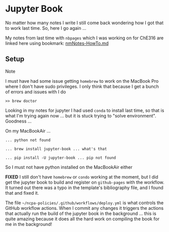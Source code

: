 # Jupyter Book

No matter how many notes I write I still come back wondering how I got that to work last time. So, here I go again ... 

My notes from last time with `nbpages` which I was working on for ChE316 are linked here using bookmark:
[nmNotes-HowTo.md](hook://file/qxbd7YNcU?p=bG9jYWxHaXRSZXBzL2NoZW1lbmczMTZfZmx1aWRzX3NvdXJjZUZpbGVz&n=nmNotes%2DHowTo%2Emd)

## Setup

> [!Note] 
>
> I must have had some issue getting `homebrew` to work on the MacBook Pro where I don't have sudo privileges. I only think that because I get a bunch of errors and issues with I do
>
> `>> brew doctor`
>
> Looking in my notes for jupyter I had used `conda` to install last time, so that is what I'm trying again now ... but it is stuck trying to "solve environment". Goodness ...
>
> On my MacBookAir ...
>
> `... python not found`
>
> `... brew install jupyter-book ... what's that`
>
> `... pip install -U jupyter-book ... pip not found`
>
> So I must not have python installed on the MacBookAir either

**FIXED** I still don't have `homebrew` or `condo` working at the moment, but I did get the jupyter book to build and register on `github-pages`  with the workflow. It turned out there was a typo in the template's bibliography file, and I found that and fixed it.

The file `~/ncpa-policies/.github/workflows/deploy.yml` is what controls the GitHub workflow actions. When I commit any changes it triggers the actions that actually run the build of the jupyter book in the background ... this is quite amazing because it does all the hard work on compiling the book for me in the background!

